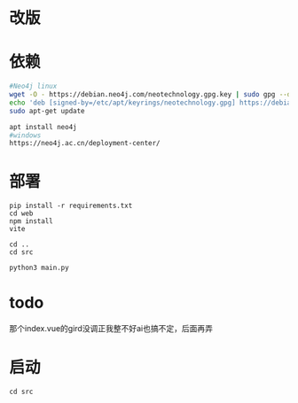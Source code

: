 
# 改版

# 依赖

```bash
#Neo4j linux
wget -O - https://debian.neo4j.com/neotechnology.gpg.key | sudo gpg --dearmor -o /etc/apt/keyrings/neotechnology.gpg
echo 'deb [signed-by=/etc/apt/keyrings/neotechnology.gpg] https://debian.neo4j.com stable latest' | sudo tee -a /etc/apt/sources.list.d/neo4j.list
sudo apt-get update

apt install neo4j
#windows
https://neo4j.ac.cn/deployment-center/
```
# 部署
```
pip install -r requirements.txt
cd web
npm install
vite

cd ..
cd src

python3 main.py
```

# todo

那个index.vue的gird没调正我整不好ai也搞不定，后面再弄

# 启动
```
cd src
```
